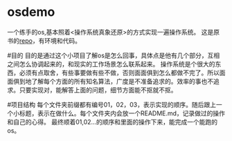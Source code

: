 # osdemo
一个练手的os,基本照着<操作系统真象还原>的方式实现一遍操作系统。
这是原书的[repo](https://github.com/elephantos/elephant)，有环境和代码。

#目的
目的是通过这个小项目了解os是怎么回事，具体点是他有几个部分，互相之间怎么协调起来的，和现实的工作场景怎么联系起来。
操作系统是个很大的东西，必须有点取舍，有些事要做有些不做，否则面面俱到怎么都做不完了。所以面面俱到地了解每个方面的所有知名算法，广度是不准备追求的。效率的事也不追求。只要实现对，能解答上面的问题，细节方面能不抠就不抠。

#项目结构
每个文件夹前缀都有编号01，02，03，表示实现的顺序。随后跟上一个小标题，表示在做什么。每个文件夹内会放一个README.md，记录做过的操作和自己的心得。
最终顺着01,02...的顺序和里面的操作下来，能完成一个能跑的os。